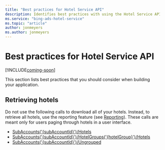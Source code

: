 ```yaml
---
title: "Best practices for Hotel Service API"
description: Identifies best practices with using the Hotel Service API.
ms.service: "bing-ads-hotel-service"
ms.topic: "article"
author: jonmeyers
ms.author: jonmeyers
---
```


# Best practices for Hotel Service API

[!INCLUDE[coming-soon](../hotel-ads/includes/property-center-coming-soon.md)]

This section lists best practices that you should consider when building your application.

## Retrieving hotels

Do not use the following calls to download all of your hotels. Instead, to retrieve all hotels, use the reporting feature (see [Reporting](reporting.md)). These calls are meant only for users paging through hotels in a user interface.

- [SubAccounts('{subAccountId}')/Hotels](reference.md#listallhotels)
- [SubAccounts('{subAccountId}')/HotelGroups('{hotelGroup}')/Hotels](reference.md#listhotels)
- [SubAccounts('{subAccountId}')/Ungrouped](reference.md#ungrouped)
